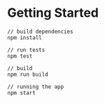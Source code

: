 # Getting Started
```
// build dependencies
npm install

// run tests
npm test

// build
npm run build

// running the app
npm start
```
